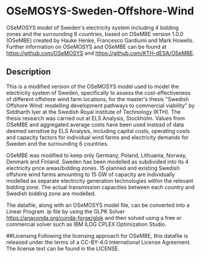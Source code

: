# OSeMOSYS-Sweden-Offshore-Wind
OSeMOSYS model of Sweden's electricity system including 4 bidding zones and the surrounding 6 countries, based on OSeMBE version 1.0.0 (OSeMBE) created by Hauke Henke, Francesco Gardiumi and Mark Howells. Further information on OSeMOSYS and OSeMBE can be found at https://github.com/OSeMOSYS and https://github.com/KTH-dESA/OSeMBE.

## Description
This is a modified version of the OSeMOSYS model used to model the electricity system of Sweden, specifically to assess the cost-effectiveness of different offshore wind farm locations, for the master's thesis "Swedish Offshore Wind: modelling development pathways to commercial viability" by Siddharth Iyer at the Swedish Royal Institute of Technology (KTH). The thesis research was carried out at ELS Analysis, Stockholm. Values from OSeMBE and aggregated average costs have been used instead of data deemed sensitive by ELS Analysis, including capital costs, operating costs and capacity factors for individual wind farms and electricity demands for Sweden and the surrounding 6 countries.

OSeMBE was modified to keep only Germany, Poland, Lithuania, Norway, Denmark and Finland. Sweden has been modelled as subdivided into its 4 electricity price areas/bidding zones. 15 planned and existing Swedish offshore wind farms amounting to 15 GW of capacity are individually modelled as separate electricity generation technologies within the relevant bidding zone. The actual transmission capacities between each country and Swedish bidding zone are modelled.

The datafile, along with an OSeMOSYS model file, can be converted into a Linear Program .lp file by using the GLPK Solver https://anaconda.org/conda-forge/glpk and then solved using a free or commercial solver such as IBM ILOG CPLEX Optimization Studio.

##Licensing
Following the licensing approach for OSeMBE, this datafile is released under the terms of a CC-BY-4.0 International License Agreement. The license text can be found in the LICENSE.
